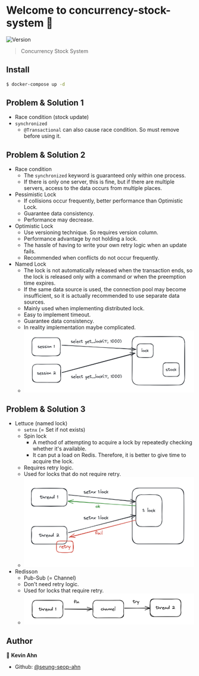 # Welcome to concurrency-stock-system 👋
![Version](https://img.shields.io/badge/version-0.0.0-blue.svg?cacheSeconds=2592000)

> Concurrency Stock System

## Install

```sh
$ docker-compose up -d
```

## Problem & Solution 1

- Race condition (stock update)
- `synchronized`
  - `@Transactional` can also cause race condition. So must remove before using it.

## Problem & Solution 2

- Race condition
  - The `synchronized` keyword is guaranteed only within one process. 
  - If there is only one server, this is fine, but if there are multiple servers, access to the data occurs from multiple places.
- Pessimistic Lock
  - If collisions occur frequently, better performance than Optimistic Lock.
  - Guarantee data consistency.
  - Performance may decrease.
- Optimistic Lock
  - Use versioning technique. So requires version column.
  - Performance advantage by not holding a lock.
  - The hassle of having to write your own retry logic when an update fails.
  - Recommended when conflicts do not occur frequently.
- Named Lock
  - The lock is not automatically released when the transaction ends, so the lock is released only with a command or when the preemption time expires.
  - If the same data source is used, the connection pool may become insufficient, so it is actually recommended to use separate data sources.
  - Mainly used when implementing distributed lock.
  - Easy to implement timeout.
  - Guarantee data consistency.
  - In reality implementation maybe complicated.
  - ![](./docs/images/named-lock.png)

## Problem & Solution 3

- Lettuce (named lock)
  - `setnx` (= Set if not exists)
  - Spin lock
    - A method of attempting to acquire a lock by repeatedly checking whether it's available.
    - It can put a load on Redis. Therefore, it is better to give time to acquire the lock.
  - Requires retry logic.
  - Used for locks that do not require retry.
  - ![](./docs/images/lettuce.png)
- Redisson
  - Pub-Sub (= Channel)
  - Don't need retry logic.
  - Used for locks that require retry.
  - ![](./docs/images/redisson.png)



## Author

👤 **Kevin Ahn**

* Github: [@seung-seop-ahn](https://github.com/seung-seop-ahn)